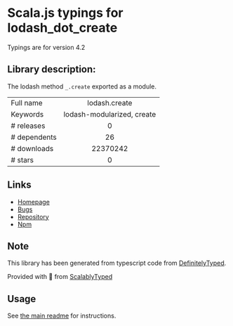 
# Scala.js typings for lodash_dot_create

Typings are for version 4.2

## Library description:
The lodash method `_.create` exported as a module.

|                    |                 |
| ------------------ | :-------------: |
| Full name          | lodash.create |
| Keywords           | lodash-modularized, create |
| # releases         | 0 |
| # dependents       | 26 |
| # downloads        | 22370242 |
| # stars            | 0 |

## Links
- [Homepage](https://lodash.com/)
- [Bugs](https://github.com/lodash/lodash/issues)
- [Repository](https://github.com/lodash/lodash)
- [Npm](https://www.npmjs.com/package/lodash.create)
    


## Note
This library has been generated from typescript code from [DefinitelyTyped](https://definitelytyped.org).

Provided with :purple_heart: from [ScalablyTyped](https://github.com/oyvindberg/ScalablyTyped)

## Usage
See [the main readme](../../readme.md) for instructions.


